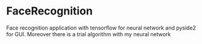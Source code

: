 # FaceRecognition
Face recognition application with tensorflow for neural network and pyside2 for GUI. 
Moreover there is a trial algorithm with my neural network
